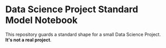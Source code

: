 # Data Science Project Standard Model Notebook

This repository guards a standard shape for a small Data Science Project. **It's not a real project**. 
